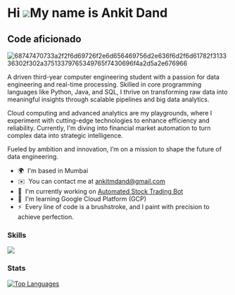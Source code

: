 Hi ![](https://user-images.githubusercontent.com/18350557/176309783-0785949b-9127-417c-8b55-ab5a4333674e.gif)My name is Ankit Dand
==================================================================================================================================

Code aficionado
---------------

![68747470733a2f2f6d69726f2e6d656469756d2e636f6d2f6d61782f313336302f302a37513379765349765f7430696f4a2d5a2e676966](https://github.com/AnkitDand/AnkitDand/assets/123248864/55703f6c-373a-4d50-98d7-625b63ff6c5e)


A driven third-year computer engineering student with a passion for data engineering and real-time processing. Skilled in core programming languages like Python, Java, and SQL, I thrive on transforming raw data into meaningful insights through scalable pipelines and big data analytics.

Cloud computing and advanced analytics are my playgrounds, where I experiment with cutting-edge technologies to enhance efficiency and reliability. Currently, I'm diving into financial market automation to turn complex data into strategic intelligence.

Fueled by ambition and innovation, I’m on a mission to shape the future of data engineering.

* 🌍  I'm based in Mumbai
* ✉️  You can contact me at [ankitmdand@gmail.com](mailto:ankitmdand@gmail.com)
* 🚀  I'm currently working on [Automated Stock Trading Bot](https://github.com/AnkitDand/Stock-Trading-Bot)
* 🧠  I'm learning Google Cloud Platform (GCP)
* ⚡  Every line of code is a brushstroke, and I paint with precision to achieve perfection.

### Skills
<p> <a href="https://skillicons.dev">
    <img src=https://go-skill-icons.vercel.app/api/icons?i=python,c,java,javascript,html,css,numpy,pandas,matplotlib,seaborn,kafka,airflow,streamlit,excel,git,github,jenkins,docker,terraform,aws,firebase,mysql,postgresql,mongodb/>
</a> </p>


<!--### Socials

<p align="left"> <a href="https://www.github.com/AnkitDand" target="_blank" rel="noreferrer"> <picture> <source media="(prefers-color-scheme: dark)" srcset="https://raw.githubusercontent.com/danielcranney/readme-generator/main/public/icons/socials/github-dark.svg" /> <source media="(prefers-color-scheme: light)" srcset="https://raw.githubusercontent.com/danielcranney/readme-generator/main/public/icons/socials/github.svg" /> <img src="https://raw.githubusercontent.com/danielcranney/readme-generator/main/public/icons/socials/github.svg" width="32" height="32" /> </picture> </a> <a href="https://www.linkedin.com/in/ankit-dand" target="_blank" rel="noreferrer"> <picture> <source media="(prefers-color-scheme: dark)" srcset="https://raw.githubusercontent.com/danielcranney/readme-generator/main/public/icons/socials/linkedin-dark.svg" /> <source media="(prefers-color-scheme: light)" srcset="https://raw.githubusercontent.com/danielcranney/readme-generator/main/public/icons/socials/linkedin.svg" /> <img src="https://raw.githubusercontent.com/danielcranney/readme-generator/main/public/icons/socials/linkedin.svg" width="32" height="32" /> </picture> </a></p>
-->

### Stats

<a href="https://github.com/AnkitDand" align="left"><img src="https://github-readme-stats.vercel.app/api/top-langs/?username=AnkitDand&langs_count=10&title_color=0891b2&text_color=ffffff&icon_color=0891b2&bg_color=1c1917&hide_border=true&locale=en&custom_title=Top%20%Languages" alt="Top Languages" /></a>

<!--
My Contibutions getting eaten up 🐍.
<p align="center">
  <img  src="https://raw.githubusercontent.com/Elanza-48/Elanza-48/main/resources/img/github-contribution-grid-snake.svg"
    alt="example" />
</p>
<br>
-->
